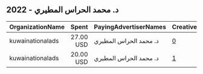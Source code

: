 ## 2022 - د. محمد الحراس المطيري 
|OrganizationName|Spent|PayingAdvertiserNames|CreativeUrls|Impressions|Genders|AgeBrackets|CountryCodes|BillingAddresses|CandidateBallotInformation|
|:---|---:|:---|:---|---:|:---|:---|:---|:---|:---|
|kuwainationalads|27.00 USD|د. محمد الحراس المطيري|[0](https://www.snap.com/political-ads/asset/f5d6b12f635ce8f6b27dcc47dfdfeb2653c8341ee6d23cab5d93c133d7dbbe29?mediaType=mp4)|7,599||20+|kuwait|US||
|kuwainationalads|20.00 USD|د. محمد الحراس المطيري|[1](https://www.snap.com/political-ads/asset/3bc29166fa9d4ce59619339c9d3e08a90e09245968b06f880dd0876aeeb4d4f5?mediaType=mp4)|20,894||20+|kuwait|US||
